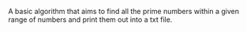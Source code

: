 A basic algorithm that aims to find all the prime numbers within a given range of numbers and print them out into a txt file.
